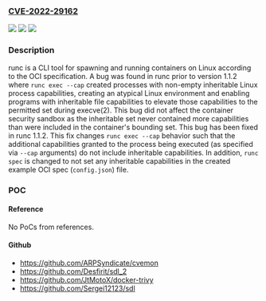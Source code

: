 ### [CVE-2022-29162](https://cve.mitre.org/cgi-bin/cvename.cgi?name=CVE-2022-29162)
![](https://img.shields.io/static/v1?label=Product&message=runc&color=blue)
![](https://img.shields.io/static/v1?label=Version&message=%3C%201.1.2%20&color=brightgreen)
![](https://img.shields.io/static/v1?label=Vulnerability&message=CWE-276%3A%20Incorrect%20Default%20Permissions&color=brightgreen)

### Description

runc is a CLI tool for spawning and running containers on Linux according to the OCI specification. A bug was found in runc prior to version 1.1.2 where `runc exec --cap` created processes with non-empty inheritable Linux process capabilities, creating an atypical Linux environment and enabling programs with inheritable file capabilities to elevate those capabilities to the permitted set during execve(2). This bug did not affect the container security sandbox as the inheritable set never contained more capabilities than were included in the container's bounding set. This bug has been fixed in runc 1.1.2. This fix changes `runc exec --cap` behavior such that the additional capabilities granted to the process being executed (as specified via `--cap` arguments) do not include inheritable capabilities. In addition, `runc spec` is changed to not set any inheritable capabilities in the created example OCI spec (`config.json`) file.

### POC

#### Reference
No PoCs from references.

#### Github
- https://github.com/ARPSyndicate/cvemon
- https://github.com/Desfirit/sdl_2
- https://github.com/JtMotoX/docker-trivy
- https://github.com/Sergei12123/sdl

